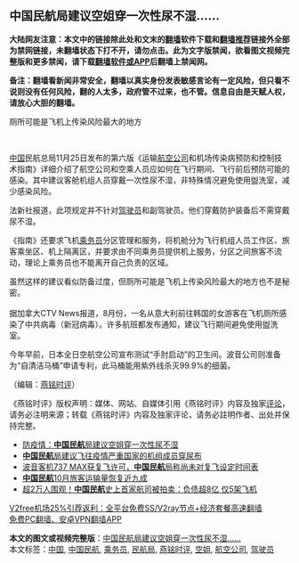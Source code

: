  <h2>中国民航局建议空姐穿一次性尿不湿……</h2> <p class="notice"><b>大陆网友注意：本文中的链接除此处和文末的<a href="https://github.com/bannedbook/fanqiang" >翻墙</a>软件下载和<a href="https://github.com/killgcd/justmysocks/blob/master/README.md">翻墙推荐</a>链接外全部为禁网链接，未翻墙状态下打不开，请勿点击。此为文字版禁闻，欲看图文视频完整版和更多禁闻，请下载<a href="https://github.com/bannedbook/fanqiang">翻墙软件或APP</a>后翻墙上禁闻网。</p><p>备注：翻墙看新闻非常安全，翻墙以真实身份发表敏感言论有一定风险，但只看不说则没有任何风险，翻的人太多，政府管不过来，也不管。信息自由是天赋人权，请放心大胆的翻墙。</b></p>  <div class="entry"> <p><p></p> <p></p> <p>厕所可能是飞机上传染风险最大的地方&nbsp;</p> <p>&nbsp;</p>  <p><span class='wp_keywordlink_affiliate'><a href="https://www.bannedbook.org/" title="中国" target="_blank">中国</a></span>民航总局11月25日发布的第六版&#12298;运输<a href="https://www.bannedbook.org/bnews/tag/%e8%88%aa%e7%a9%ba%e5%85%ac%e5%8f%b8/" class="st_tag internal_tag" rel="tag" title="标签 航空公司 下的日志">航空公司</a>和机场传染病预防和控制技术指南&#12299;详细介绍了航空公司和空乘人员应如何在飞行期间&#12289;飞行前后预防可能的感染&#12290;其中建议客舱机组人员穿戴一次性尿不湿&#65292;非特殊情况避免使用盥洗室&#65292;减少感染风险&#12290;</p> <p>   法新社报道&#65292;此项规定并不针对<a href="https://www.bannedbook.org/bnews/tag/%E9%A9%BE%E9%A9%B6%E5%91%98/" class="st_tag internal_tag" rel="tag" title="标签 驾驶员 下的日志">驾驶员</a>和副驾驶员&#12290;他们穿戴防护装备后不需穿戴尿不湿&#12290;</p> <p>&#12298;指南&#12299;还要求飞机<a href="https://www.bannedbook.org/bnews/tag/%E4%B9%98%E5%8A%A1%E5%91%98/" class="st_tag internal_tag" rel="tag" title="标签 乘务员 下的日志">乘务员</a>分区管理和服务&#65292;将机舱分为飞行机组人员工作区&#12289;旅客乘坐区&#12289;机上隔离区&#65292;并要求由不同乘务员提供机上服务&#65292;分区之间旅客不流动&#65292;理论上乘务员也不能离开自己负责的区域&#12290;</p> <p>虽然这样的建议看似防备过度&#65292;但厕所可能是飞机上传染风险最大的地方也不是秘密&#12290;<br />&nbsp;<br />据加拿大CTV News报道&#65292;8月份&#65292;一名从意大利前往韩国的女游客在飞机厕所感染了中共病毒&#65288;新冠病毒&#65289;&#12290;许多航班都发布通知&#65292;建议飞行期间避免使用盥洗室&#12290;</p>  <p>今年早前&#65292;日本全日空航空公司宣布测试&#8220;手肘启动&#8221;的卫生间&#12290;波音公司则准备为&#8220;自清洁马桶&#8221;申请专利&#65292;此马桶能用紫外线杀灭99.9%的细菌&#12290;</p> <p></p> <p>&#65288;编辑&#65306;<a href="https://www.bannedbook.org/bnews/tag/%e7%87%95%e9%93%ad%e6%97%b6%e8%af%84/" class="st_tag internal_tag" rel="tag" title="标签 燕铭时评 下的日志">燕铭时评</a>&#65289;</p> <p>&#12298;燕铭时评&#12299;版权声明&#65306;媒体&#12289;网站&#12289;自媒体引用&#12298;燕铭时评&#12299;内容及独家<span class='wp_keywordlink_affiliate'><a href="https://www.bannedbook.org/bnews/comments/" title="新闻评论" target="_blank">评论</a></span>&#65292;请务必注明来源&#65307;转载&#12298;燕铭时评&#12299;内容及独家评论&#65292;请务必註明作者&#12289;出处并保持完整&#12290;</p>  <ul class='op-related-articles' title='相关阅读'> <li><a href='https://www.bannedbook.org/bnews/headline/20201212/1446092.html' target='_blank'>防疫情：<b>中国民航</b>局建议空姐穿一次性尿不湿</a></li> <li><a href='https://www.bannedbook.org/bnews/baitai/20201210/1445354.html' target='_blank'><b>中国民航</b>局建议飞往疫情严重国家的机组成员穿尿布</a></li> <li><a href='https://www.bannedbook.org/bnews/headline/20201121/1434385.html' target='_blank'>波音客机737 MAX获复飞许可，<b>中国民航</b>局称尚未对复飞设定时间表</a></li> <li><a href='https://www.bannedbook.org/bnews/baitai/20201113/1430582.html' target='_blank'><b>中国民航</b>10月旅客运输量恢复近九成</a></li> <li><a href='https://www.bannedbook.org/bnews/cnnews/20200930/1405718.html' target='_blank'>超2万人围观！<b>中国民航</b>史上首家航司被拍卖：负债超8亿 仅5架飞机</a></li> </ul> <p class="texttj"> <a href="https://www.bannedbook.org/forum23/topic22702.html" target="_blank">V2free机场25%引荐返利：全平台免费SS/V2ray节点+经济套餐高速翻墙</a><br/> <a href="https://github.com/bannedbook/fanqiang/wiki/%E7%A6%81%E9%97%BB%E7%BD%91%E5%AE%89%E5%8D%93%E7%BF%BB%E5%A2%99%E6%96%B0%E9%97%BBAPP" target="_blank">免费PC翻墙、安卓VPN翻墙APP</a></p><p> </p><a name='sharetosocial'></a>       <div><b>本文的图文或视频完整版</b>：<a href='https://www.bannedbook.org/bnews/comments/20201216/1448993.html'>中国民航局建议空姐穿一次性尿不湿……</a></div>  </div><!--END ENTRY--> <div class="postfooter"> <div>本文标签：<a href="https://www.bannedbook.org/bnews/tag/%E4%B8%AD%E5%9B%BD/" rel="tag">中国</a>, <a href="https://www.bannedbook.org/bnews/tag/%e4%b8%ad%e5%9b%bd%e6%b0%91%e8%88%aa/" rel="tag">中国民航</a>, <a href="https://www.bannedbook.org/bnews/tag/%E4%B9%98%E5%8A%A1%E5%91%98/" rel="tag">乘务员</a>, <a href="https://www.bannedbook.org/bnews/tag/%e6%b0%91%e8%88%aa%e5%b1%80/" rel="tag">民航局</a>, <a href="https://www.bannedbook.org/bnews/tag/%e7%87%95%e9%93%ad%e6%97%b6%e8%af%84/" rel="tag">燕铭时评</a>, <a href="https://www.bannedbook.org/bnews/tag/%e7%a9%ba%e5%a7%90/" rel="tag">空姐</a>, <a href="https://www.bannedbook.org/bnews/tag/%e8%88%aa%e7%a9%ba%e5%85%ac%e5%8f%b8/" rel="tag">航空公司</a>, <a href="https://www.bannedbook.org/bnews/tag/%E9%A9%BE%E9%A9%B6%E5%91%98/" rel="tag">驾驶员</a></div>  </div><!--END POSTFOOTER--> 